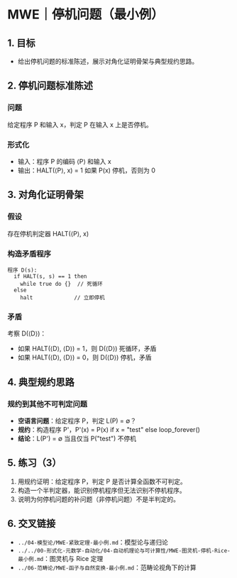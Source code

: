 # MWE｜停机问题（最小例）

## 1. 目标

- 给出停机问题的标准陈述，展示对角化证明骨架与典型规约思路。

## 2. 停机问题标准陈述

### 问题

给定程序 P 和输入 x，判定 P 在输入 x 上是否停机。

### 形式化

- 输入：程序 P 的编码 ⟨P⟩ 和输入 x
- 输出：HALT(⟨P⟩, x) = 1 如果 P(x) 停机，否则为 0

## 3. 对角化证明骨架

### 假设

存在停机判定器 HALT(⟨P⟩, x)

### 构造矛盾程序

```text
程序 D(s):
  if HALT(s, s) == 1 then
    while true do {}  // 死循环
  else
    halt             // 立即停机
```

### 矛盾

考察 D(⟨D⟩)：

- 如果 HALT(⟨D⟩, ⟨D⟩) = 1，则 D(⟨D⟩) 死循环，矛盾
- 如果 HALT(⟨D⟩, ⟨D⟩) = 0，则 D(⟨D⟩) 停机，矛盾

## 4. 典型规约思路

### 规约到其他不可判定问题

- **空语言问题**：给定程序 P，判定 L(P) = ∅？
- **规约**：构造程序 P'，P'(x) = P(x) if x = "test" else loop_forever()
- **结论**：L(P') = ∅ 当且仅当 P("test") 不停机

## 5. 练习（3）

1) 用规约证明：给定程序 P，判定 P 是否计算全函数不可判定。
2) 构造一个半判定器，能识别停机程序但无法识别不停机程序。
3) 说明为何停机问题的补问题（非停机问题）不是半判定的。

## 6. 交叉链接

- `../04-模型论/MWE-紧致定理-最小例.md`：模型论与递归论
- `../../00-形式化-元数学-自动化/04-自动机理论与可计算性/MWE-图灵机-停机-Rice-最小例.md`：图灵机与 Rice 定理
- `../06-范畴论/MWE-函子与自然变换-最小例.md`：范畴论视角下的计算
